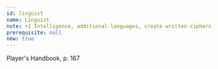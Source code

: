 ```yaml
---
id: linguist
name: Linguist
note: +1 Intelligence, additional languages, create written ciphers
prerequisite: null
new: true
---
```

Player's Handbook, p. 167